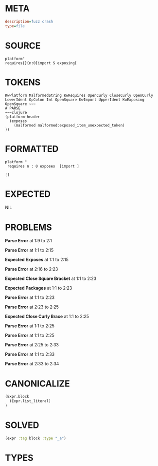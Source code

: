 # META
~~~ini
description=fuzz crash
type=file
~~~
# SOURCE
~~~roc
platform"
requires{}{n:0[import S	exposing[
~~~
# TOKENS
~~~text
KwPlatform MalformedString KwRequires OpenCurly CloseCurly OpenCurly LowerIdent OpColon Int OpenSquare KwImport UpperIdent KwExposing OpenSquare ~~~
# PARSE
~~~clojure
(platform-header
  (exposes
    (malformed malformed:exposed_item_unexpected_token)
))
~~~
# FORMATTED
~~~roc
platform "
 requires n : 0 exposes  [import ]

[]
~~~
# EXPECTED
NIL
# PROBLEMS
**Parse Error**
at 1:9 to 2:1

**Parse Error**
at 1:1 to 2:15

**Expected Exposes**
at 1:1 to 2:15

**Parse Error**
at 2:16 to 2:23

**Expected Close Square Bracket**
at 1:1 to 2:23

**Expected Packages**
at 1:1 to 2:23

**Parse Error**
at 1:1 to 2:23

**Parse Error**
at 2:23 to 2:25

**Expected Close Curly Brace**
at 1:1 to 2:25

**Parse Error**
at 1:1 to 2:25

**Parse Error**
at 1:1 to 2:25

**Parse Error**
at 2:25 to 2:33

**Parse Error**
at 1:1 to 2:33

**Parse Error**
at 2:33 to 2:34

# CANONICALIZE
~~~clojure
(Expr.block
  (Expr.list_literal)
)
~~~
# SOLVED
~~~clojure
(expr :tag block :type "_a")
~~~
# TYPES
~~~roc
~~~
